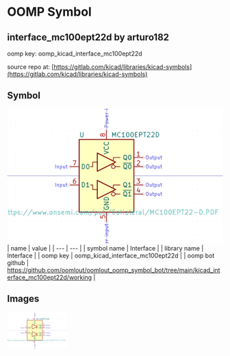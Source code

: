 # OOMP Symbol  
## interface_mc100ept22d  by arturo182  
  
oomp key: oomp_kicad_interface_mc100ept22d  
  
source repo at: [https://gitlab.com/kicad/libraries/kicad-symbols](https://gitlab.com/kicad/libraries/kicad-symbols)  
## Symbol  
  
[![working.png](working_600.png)](working.png)  
| name | value | 
| --- | --- | 
| symbol name | Interface | 
| library name | Interface | 
| oomp key | oomp_kicad_interface_mc100ept22d | 
| oomp bot github | https://github.com/oomlout/oomlout_oomp_symbol_bot/tree/main/kicad_interface_mc100ept22d/working | 
## Images  
  
[![working.png](working_140.png)](working.png)  
